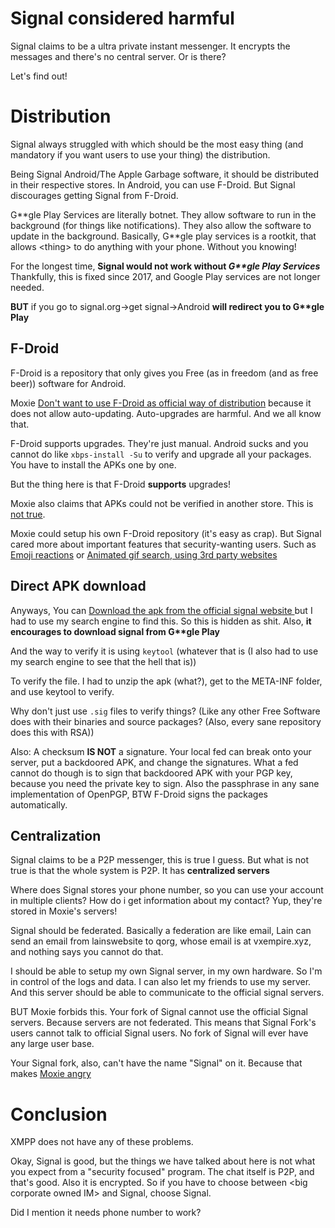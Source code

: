 # Signal considered harmful

Signal claims to be a ultra private instant messenger. It encrypts the
messages and there's no central server. Or is there?

Let's find out!

# Distribution

Signal always struggled with which should be the most easy thing (and
mandatory if you want users to use your thing) the distribution.

Being Signal Android/The Apple Garbage software, it should be
distributed in their respective stores. In Android, you can use
F-Droid. But Signal discourages getting Signal from F-Droid.

G\*\*gle Play Services are literally botnet. They allow software to
run in the background (for things like notifications). They also allow
the software to update in the background. Basically, G\*\*gle play
services is a rootkit, that allows \<thing\> to do anything with your
phone. Without you knowing!

For the longest time, **Signal would not work without *G\*\*gle Play
Services*** Thankfully, this is fixed since 2017, and Google Play
services are not longer needed.

**BUT** if you go to signal.org->get signal->Android **will redirect
you to G\*\*gle Play**

## F-Droid

F-Droid is a repository that only gives you Free (as in freedom (and
as free beer)) software for Android.

Moxie [Don't want to use F-Droid as official way of
distribution](https://github.com/signalapp/Signal-Android/issues/127#issuecomment-13335689)
because it does not allow auto-updating. Auto-upgrades are
harmful. And we all know that.

F-Droid supports upgrades. They're just manual. Android sucks and you
cannot do like `xbps-install -Su` to verify and upgrade all your
packages. You have to install the APKs one by one.

But the thing here is that F-Droid **supports** upgrades!

Moxie also claims that APKs could not be verified in another
store. This is [not
true](https://f-droid.org/en/docs/Signing_Process/).

Moxie could setup his own F-Droid repository (it's easy as crap). But
Signal cared more about important features that security-wanting
users. Such as [Emoji
reactions](https://signal.org/blog/more-reactions/) or [Animated gif
search, using 3rd party
websites](https://signal.org/blog/signal-and-giphy-update/)

## Direct APK download

Anyways, You can [Download the apk from the official signal website
](https://signal.org/android/apk/) but I had to use my search engine
to find this. So this is hidden as shit. Also, **it encourages to
download signal from G\*\*gle Play**

And the way to verify it is using `keytool` (whatever that is (I also
had to use my search engine to see that the hell that is))

To verify the file. I had to unzip the apk (what?), get to the
META-INF folder, and use keytool to verify.

Why don't just use `.sig` files to verify things? (Like any other Free
Software does with their binaries and source packages? (Also, every
sane repository does this with RSA))

Also: A checksum **IS NOT** a signature. Your local fed can break onto
your server, put a backdoored APK, and change the signatures. What a
fed cannot do though is to sign that backdoored APK with your PGP key,
because you need the private key to sign. Also the passphrase in any
sane implementation of OpenPGP, BTW F-Droid signs the packages
automatically.

## Centralization

Signal claims to be a P2P messenger, this is true I guess. But what is
not true is that the whole system is P2P. It has **centralized
servers**

Where does Signal stores your phone number, so you can use your
account in multiple clients? How do i get information about my
contact? Yup, they're stored in Moxie's servers!

Signal should be federated. Basically a federation are like email,
Lain can send an email from lainswebsite to qorg, whose email is at
vxempire.xyz, and nothing says you cannot do that.

I should be able to setup my own Signal server, in my own hardware. So
I'm in control of the logs and data. I can also let my friends to use
my server. And this server should be able to communicate to the
official signal servers.

BUT Moxie forbids this. Your fork of Signal cannot use the official
Signal servers. Because servers are not federated. This means that
Signal Fork's users cannot talk to official Signal users. No fork of
Signal will ever have any large user base.

Your Signal fork, also, can't have the name "Signal" on it. Because
that makes [Moxie
angry](https://github.com/LibreSignal/LibreSignal/issues/37#issuecomment-217211165)

# Conclusion

XMPP does not have any of these problems.

Okay, Signal is good, but the things we have talked about here is not
what you expect from a "security focused" program. The chat itself is
P2P, and that's good. Also it is encrypted. So if you have to choose
between \<big corporate owned IM\> and Signal, choose Signal.

Did I mention it needs phone number to work?

